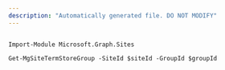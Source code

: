 ```yaml
---
description: "Automatically generated file. DO NOT MODIFY"
---
```


```powershellv2

Import-Module Microsoft.Graph.Sites

Get-MgSiteTermStoreGroup -SiteId $siteId -GroupId $groupId

```
